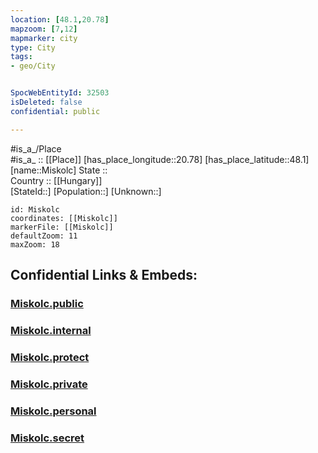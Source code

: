 ```yaml
---
location: [48.1,20.78] 
mapzoom: [7,12] 
mapmarker: city 
type: City
tags:
- geo/City


SpocWebEntityId: 32503
isDeleted: false
confidential: public

---
```

#is_a_/Place  
#is_a_ :: [[Place]] 
[has_place_longitude::20.78] 
[has_place_latitude::48.1] 
[name::Miskolc] 
State ::  
Country :: [[Hungary]]  
[StateId::] 
[Population::] 
[Unknown::] 


```leaflet
id: Miskolc
coordinates: [[Miskolc]] 
markerFile: [[Miskolc]] 
defaultZoom: 11 
maxZoom: 18
```


## Confidential Links & Embeds: 

### [Miskolc.public](/_public/\Earth\Continent\Europe\Europe~East\Hungary\Counties~Hungary\Borsod-Abaúj-Zemplén\counties~Borsod-Abaúj-Zemplén\Miskolc\CityMiskolc.public.md) 

### [Miskolc.internal](/_internal/\Earth\Continent\Europe\Europe~East\Hungary\Counties~Hungary\Borsod-Abaúj-Zemplén\counties~Borsod-Abaúj-Zemplén\Miskolc\CityMiskolc.internal.md) 

### [Miskolc.protect](/_protect/\Earth\Continent\Europe\Europe~East\Hungary\Counties~Hungary\Borsod-Abaúj-Zemplén\counties~Borsod-Abaúj-Zemplén\Miskolc\CityMiskolc.protect.md) 

### [Miskolc.private](/_private/\Earth\Continent\Europe\Europe~East\Hungary\Counties~Hungary\Borsod-Abaúj-Zemplén\counties~Borsod-Abaúj-Zemplén\Miskolc\CityMiskolc.private.md) 

### [Miskolc.personal](/_personal/\Earth\Continent\Europe\Europe~East\Hungary\Counties~Hungary\Borsod-Abaúj-Zemplén\counties~Borsod-Abaúj-Zemplén\Miskolc\CityMiskolc.personal.md) 

### [Miskolc.secret](/_secret/\Earth\Continent\Europe\Europe~East\Hungary\Counties~Hungary\Borsod-Abaúj-Zemplén\counties~Borsod-Abaúj-Zemplén\Miskolc\CityMiskolc.secret.md)

